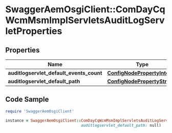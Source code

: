 # SwaggerAemOsgiClient::ComDayCqWcmMsmImplServletsAuditLogServletProperties

## Properties

Name | Type | Description | Notes
------------ | ------------- | ------------- | -------------
**auditlogservlet_default_events_count** | [**ConfigNodePropertyInteger**](ConfigNodePropertyInteger.md) |  | [optional] 
**auditlogservlet_default_path** | [**ConfigNodePropertyString**](ConfigNodePropertyString.md) |  | [optional] 

## Code Sample

```ruby
require 'SwaggerAemOsgiClient'

instance = SwaggerAemOsgiClient::ComDayCqWcmMsmImplServletsAuditLogServletProperties.new(auditlogservlet_default_events_count: null,
                                 auditlogservlet_default_path: null)
```


